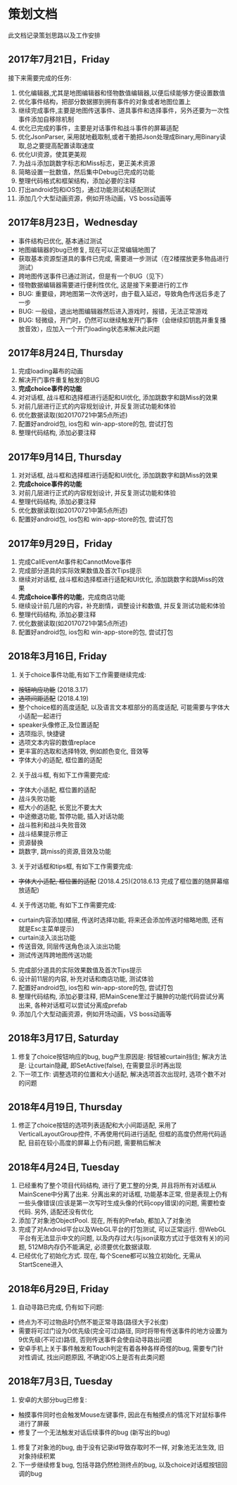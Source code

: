 # 策划文档

此文档记录策划思路以及工作安排

## 2017年7月21日，Friday

接下来需要完成的任务:

1. 优化编辑器,尤其是地图编辑器和怪物数值编辑器,以便后续能够方便设置数值
1. 优化事件结构，把部分数据挪到拥有事件的对象或者地图位置上
1. 继续完成事件,主要是地图传送事件、道具事件和选择事件，另外还要为一次性事件添加自移除机制
1. 优化已完成的事件，主要是对话事件和战斗事件的屏幕适配
1. 优化JsonParser, 采用就地截取制,或者干脆把Json处理成Binary,用Binary读取,总之要提高配置读取速度
1. 优化UI资源，使其更美观
1. 为战斗添加跳数字标志和Miss标志，更正美术资源
1. 简略设置一批数值，然后集中Debug已完成的功能
1. 整理代码格式和框架结构，添加必要的注释
1. 打出android包和iOS包，通过功能测试和适配测试
1. 添加几个大型动画资源，例如开场动画，VS boss动画等

## 2017年8月23日，Wednesday

+ 事件结构已优化, 基本通过测试
+ 地图编辑器的bug已修复, 现在可以正常编辑地图了
+ 获取基本资源型道具的事件已完成, 需要进一步测试（在2楼摆放更多物品进行测试）
+ 跨地图传送事件已通过测试，但是有一个BUG（见下）
+ 怪物数据编辑器需要进行便利性优化, 这是接下来要进行的工作
+ BUG: 重要级，跨地图第一次传送时，由于载入延迟，导致角色传送后多走了一步
+ BUG: 一般级，退出地图编辑器然后进入游戏时，报错，无法正常游戏
+ BUG: 轻微级，开门时，仍然可以继续触发开门事件（会继续扣钥匙并重复播放音效），应加入一个开门loading状态来解决此问题

## 2017年8月24日, Thursday

1. 完成loading幕布的动画
1. 解决开门事件重复触发的BUG
1. **完成choice事件的功能**
1. 对对话框, 战斗框和选择框进行适配和UI优化, 添加跳数字和跳Miss的效果
1. 对前几层进行正式的内容规划设计, 并反复测试功能和体验
1. 优化数据读取(如20170721中第5点所述)
1. 配置好android包, ios包和 win-app-store的包, 尝试打包
1. 整理代码结构, 添加必要注释

## 2017年9月14日, Thursday

1. 对对话框, 战斗框和选择框进行适配和UI优化, 添加跳数字和跳Miss的效果
1. **完成choice事件的功能**
1. 对前几层进行正式的内容规划设计, 并反复测试功能和体验
1. 整理代码结构, 添加必要注释
1. 优化数据读取(如20170721中第5点所述)
1. 配置好android包, ios包和 win-app-store的包, 尝试打包

## 2017年9月29日，Friday

1. 完成CallEventAt事件和CannotMove事件
1. 完成部分道具的实际效果数值及首次Tips提示
1. 继续对对话框, 战斗框和选择框进行适配和UI优化, 添加跳数字和跳Miss的效果
1. **完成choice事件的功能**，完成商店功能
1. 继续设计前几层的内容，补充剧情，调整设计和数值, 并反复测试功能和体验
1. 整理代码结构, 添加必要注释
1. 优化数据读取(如20170721中第5点所述)
1. 配置好android包, ios包和 win-app-store的包, 尝试打包

## 2018年3月16日, Friday
1. 关于choice事件功能,有如下工作需要继续完成:
 + ~~按钮响应功能~~ (2018.3.17)
 + ~~选项间距适配~~ (2018.4.19)
 + 整个choice框的高度适配, 以及语言文本框部分的高度适配, 可能需要与字体大小适配一起进行
 + speaker头像修正,及位置适配
 + 选项指示, 快捷键
 + 选项文本内容的数值replace
 + 更丰富的选取和选择特效, 例如颜色变化, 音效等
 + 字体大小的适配, 框位置的适配
2. 关于战斗框, 有如下工作需要完成:
 + 字体大小适配, 框位置的适配
 + 战斗失败功能
 + 框大小的适配, 长宽比不要太大
 + 中途撤退功能, 暂停功能, 插入对话功能
 + 战斗胜利和战斗失败音效
 + 战斗结果提示修正
 + 资源替换
 + 跳数字, 跳miss的资源,音效及功能
3. 关于对话框和tips框, 有如下工作需要完成:
 + ~~字体大小适配, 框位置的适配~~ (2018.4.25)(2018.6.13 完成了框位置的随屏幕缩放适配)
4. 关于传送功能, 有如下工作需要完成:
 + curtain内容添加(楼层, 传送时选择功能, 将来还会添加传送时缩略地图, 还有就是Esc主菜单提示)
 + curtain淡入淡出功能
 + 传送音效, 同层传送角色淡入淡出功能
 + 测试传送阵跨地图传送功能
5. 完成部分道具的实际效果数值及首次Tips提示
1. 设计前11层的内容, 补充对话和商店功能, 测试体验
1. 配置好android包, ios包和 win-app-store的包, 尝试打包
1. 整理代码结构, 添加必要注释, 把MainScene里过于臃肿的功能代码尝试分离出来, 各种对话框可以尝试分离成prefab
1. 添加几个大型动画资源，例如开场动画，VS boss动画等

## 2018年3月17日, Saturday
1. 修复了choice按钮响应的bug, bug产生原因是: 按钮被curtain挡住; 解决方法是: 让curtain隐藏, 即SetActive(false), 在需要显示时再出现
1. 下一项工作: 调整选项的位置和大小适配, 解决选项首次出现时, 选项个数不对的问题

## 2018年4月19日, Thursday
1. 修正了choice按钮的选项列表适配和大小间距适配, 采用了VerticalLayoutGroup控件, 不再使用代码进行适配, 但框的高度仍然用代码适配, 目前在较小高度的屏幕上仍有问题, 需要稍后解决

## 2018年4月24日, Tuesday
1. 已经重构了整个项目代码结构, 进行了更工整的分类, 并且将所有对话框从MainScene中分离了出来. 分离出来的对话框, 功能基本正常, 但是表现上仍有一些头像错误(应该是第一次写时生成头像的代码copy错误)的问题, 需要检查代码. 另外, 适配还没有优化
1. 添加了对象池ObjectPool. 现在, 所有的Prefab, 都加入了对象池
1. 完成了对Android平台以及WebGL平台的打包测试, 可以正常运行. 但WebGL平台有无法显示中文的问题, 以及内存过大(与json读取方式过于低效有关)的问题, 512MB内存仍不能满足, 必须要优化数据读取.
1. 已经优化了初始化方式. 现在, 每个Scene都可以独立初始化, 无需从StartScene进入

## 2018年6月29日, Friday
1. 自动寻路已完成, 仍有如下问题:
 + 终点为不可过物品时仍然不能正常寻路(路径大于2长度)
 + 需要将可过门设为0优先级(完全可过)路径, 同时将带有传送事件的地方设置为9优先级(不可过)路径, 否则传送事件会使自动寻路出问题
 + 安卓手机上关于事件触发和Touch判定有着各种各样奇怪的bug, 需要专门针对性调试, 找出问题原因, 不确定iOS上是否有此类问题
 
## 2018年7月3日, Tuesday
1. 安卓的大部分bug已修复:
 + 触摸事件同时也会触发Mouse左键事件, 因此在有触摸点的情况下对鼠标事件进行了屏蔽
 + 修复了一个无法触发对话后续事件的bug (新写出的bug)
1. 修复了对象池的bug, 由于没有记录id导致存取时不一样, 对象池无法生效, 旧对象持续积累
1. 下一步继续修复bug, 包括寻路仍然检测终点的bug, 以及choice对话框按钮回调的bug